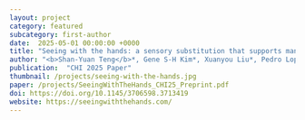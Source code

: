 ```yaml
---
layout: project
category: featured
subcategory: first-author
date:  2025-05-01 00:00:00 +0000
title: "Seeing with the hands: a sensory substitution that supports manual interactions"
author: "<b>Shan-Yuan Teng</b>*, Gene S-H Kim*, Xuanyou Liu*, Pedro Lopes (*equal contribution)"
publication:  "CHI 2025 Paper"
thumbnail: /projects/seeing-with-the-hands.jpg
paper: /projects/SeeingWithTheHands_CHI25_Preprint.pdf
doi: https://doi.org/10.1145/3706598.3713419
website: https://seeingwiththehands.com/
---
```

